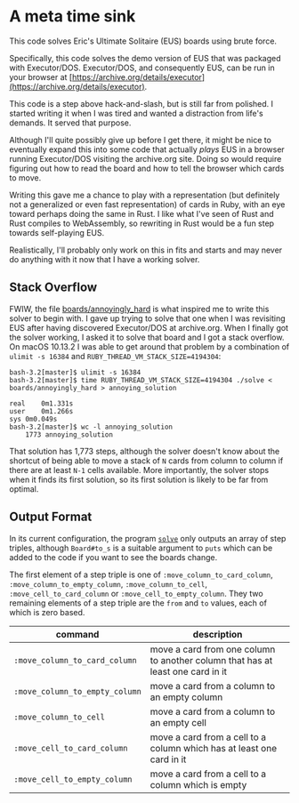 # A meta time sink

This code solves Eric's Ultimate Solitaire (EUS) boards using brute force.

Specifically, this code solves the demo version of EUS that was
packaged with Executor/DOS.  Executor/DOS, and consequently EUS, can
be run in your browser at
[https://archive.org/details/executor](https://archive.org/details/executor).

This code is a step above hack-and-slash, but is still far from
polished. I started writing it when I was tired and wanted a
distraction from life's demands.  It served that purpose.

Although I'll quite possibly give up before I get there, it might be
nice to eventually expand this into some code that actually *plays*
EUS in a browser running Executor/DOS visiting the archive.org site.
Doing so would require figuring out how to read the board and how to
tell the browser which cards to move.

Writing this gave me a chance to play with a representation (but
definitely not a generalized or even fast representation) of cards in
Ruby, with an eye toward perhaps doing the same in Rust.  I like what
I've seen of Rust and Rust compiles to WebAssembly, so rewriting in
Rust would be a fun step towards self-playing EUS.

Realistically, I'll probably only work on this in fits and starts and
may never do anything with it now that I have a working solver.

## Stack Overflow

FWIW, the file [boards/annoyingly_hard](boards/annoyingly_hard) is
what inspired me to write this solver to begin with.  I gave up trying
to solve that one when I was revisiting EUS after having discovered
Executor/DOS at archive.org.  When I finally got the solver working, I
asked it to solve that board and I got a stack overflow.  On macOS
10.13.2 I was able to get around that problem by a combination of
`ulimit -s 16384` and `RUBY_THREAD_VM_STACK_SIZE=4194304`:

```
bash-3.2[master]$ ulimit -s 16384
bash-3.2[master]$ time RUBY_THREAD_VM_STACK_SIZE=4194304 ./solve < boards/annoyingly_hard > annoying_solution

real	0m1.331s
user	0m1.266s
sys	0m0.049s
bash-3.2[master]$ wc -l annoying_solution 
    1773 annoying_solution
```
That solution has 1,773 steps, although the solver doesn't know about
the shortcut of being able to move a stack of `N` cards from column to
column if there are at least `N-1` cells available.  More importantly, the
solver stops when it finds its first solution, so its first solution is likely
to be far from optimal.

## Output Format

In its current configuration, the program [`solve`](solve) only
outputs an array of step triples, although `Board#to_s` is a suitable argument
to `puts` which can be added to the code if you want to see the boards change.

The first element of a step triple is one of
`:move_column_to_card_column`, `:move_column_to_empty_column`,
`:move_column_to_cell`, `:move_cell_to_card_column` or
`:move_cell_to_empty_column`.  They two remaining elements of a step
triple are the `from` and `to` values, each of which is zero based.

|command|description|
|-------|-----------|
|`:move_column_to_card_column`|move a card from one column to another column that has at least one card in it|
|`:move_column_to_empty_column`|move a card from a column to an empty column|
|`:move_column_to_cell`|move a card from a column to an empty cell|
|`:move_cell_to_card_column`|move a card from a cell to a column which has at least one card in it|
|`:move_cell_to_empty_column`|move a card from a cell to a column which is empty|
